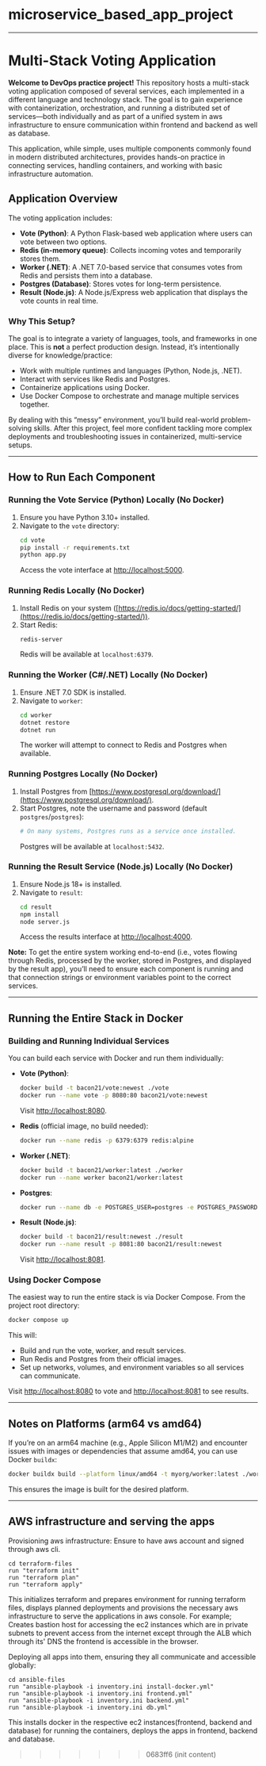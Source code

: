 
# microservice_based_app_project

---

# Multi-Stack Voting Application

**Welcome to DevOps practice project!** This repository hosts a multi-stack voting application composed of several services, each implemented in a different language and technology stack. The goal is to gain experience with containerization, orchestration, and running a distributed set of services—both individually and as part of a unified system in aws infrastructure to ensure communication within frontend and backend as well as database.

This application, while simple, uses multiple components commonly found in modern distributed architectures, provides hands-on practice in connecting services, handling containers, and working with basic infrastructure automation.

## Application Overview

The voting application includes:

- **Vote (Python)**: A Python Flask-based web application where users can vote between two options.
- **Redis (in-memory queue)**: Collects incoming votes and temporarily stores them.
- **Worker (.NET)**: A .NET 7.0-based service that consumes votes from Redis and persists them into a database.
- **Postgres (Database)**: Stores votes for long-term persistence.
- **Result (Node.js)**: A Node.js/Express web application that displays the vote counts in real time.

### Why This Setup?

The goal is to integrate a variety of languages, tools, and frameworks in one place. This is **not** a perfect production design. Instead, it’s intentionally diverse for knowledge/practice:

- Work with multiple runtimes and languages (Python, Node.js, .NET).
- Interact with services like Redis and Postgres.
- Containerize applications using Docker.
- Use Docker Compose to orchestrate and manage multiple services together.

By dealing with this “messy” environment, you’ll build real-world problem-solving skills. After this project, feel more confident tackling more complex deployments and troubleshooting issues in containerized, multi-service setups.

---

## How to Run Each Component

### Running the Vote Service (Python) Locally (No Docker)

1. Ensure you have Python 3.10+ installed.
2. Navigate to the `vote` directory:
   ```bash
   cd vote
   pip install -r requirements.txt
   python app.py
   ```
   Access the vote interface at [http://localhost:5000](http://localhost:5000).

### Running Redis Locally (No Docker)

1. Install Redis on your system ([https://redis.io/docs/getting-started/](https://redis.io/docs/getting-started/)).
2. Start Redis:
   ```bash
   redis-server
   ```
   Redis will be available at `localhost:6379`.

### Running the Worker (C#/.NET) Locally (No Docker)

1. Ensure .NET 7.0 SDK is installed.
2. Navigate to `worker`:
   ```bash
   cd worker
   dotnet restore
   dotnet run
   ```
   The worker will attempt to connect to Redis and Postgres when available.

### Running Postgres Locally (No Docker)

1. Install Postgres from [https://www.postgresql.org/download/](https://www.postgresql.org/download/).
2. Start Postgres, note the username and password (default `postgres`/`postgres`):
   ```bash
   # On many systems, Postgres runs as a service once installed.
   ```
   Postgres will be available at `localhost:5432`.

### Running the Result Service (Node.js) Locally (No Docker)

1. Ensure Node.js 18+ is installed.
2. Navigate to `result`:
   ```bash
   cd result
   npm install
   node server.js
   ```
   Access the results interface at [http://localhost:4000](http://localhost:4000).

**Note:** To get the entire system working end-to-end (i.e., votes flowing through Redis, processed by the worker, stored in Postgres, and displayed by the result app), you’ll need to ensure each component is running and that connection strings or environment variables point to the correct services.

---

## Running the Entire Stack in Docker

### Building and Running Individual Services

You can build each service with Docker and run them individually:

- **Vote (Python)**:
  ```bash
  docker build -t bacon21/vote:newest ./vote
  docker run --name vote -p 8080:80 bacon21/vote:newest
  ```
  Visit [http://localhost:8080](http://localhost:8080).

- **Redis** (official image, no build needed):
  ```bash
  docker run --name redis -p 6379:6379 redis:alpine
  ```

- **Worker (.NET)**:
  ```bash
  docker build -t bacon21/worker:latest ./worker
  docker run --name worker bacon21/worker:latest
  ```
  
- **Postgres**:
  ```bash
  docker run --name db -e POSTGRES_USER=postgres -e POSTGRES_PASSWORD=postgres -p 5432:5432 postgres:15-alpine
  ```

- **Result (Node.js)**:
  ```bash
  docker build -t bacon21/result:newest ./result
  docker run --name result -p 8081:80 bacon21/result:newest
  ```
  Visit [http://localhost:8081](http://localhost:8081).

### Using Docker Compose

The easiest way to run the entire stack is via Docker Compose. From the project root directory:

```bash
docker compose up
```

This will:

- Build and run the vote, worker, and result services.
- Run Redis and Postgres from their official images.
- Set up networks, volumes, and environment variables so all services can communicate.

Visit [http://localhost:8080](http://localhost:8080) to vote and [http://localhost:8081](http://localhost:8081) to see results.

---

## Notes on Platforms (arm64 vs amd64)

If you’re on an arm64 machine (e.g., Apple Silicon M1/M2) and encounter issues with images or dependencies that assume amd64, you can use Docker `buildx`:

```bash
docker buildx build --platform linux/amd64 -t myorg/worker:latest ./worker
```

This ensures the image is built for the desired platform.

---

## AWS infrastructure and serving the apps

Provisioning aws infrastructure:
Ensure to have aws account and signed through aws cli.

```
cd terraform-files
run "terraform init"
run "terraform plan"
run "terraform apply"
```

This initializes terraform and prepares environment for running terraform files, displays planned deployments and provisions the necessary aws infrastructure to serve the applications in aws console.
For example; Creates bastion host for accessing the ec2 instances which are in private subnets to prevent access from the internet except through the ALB which through its' DNS the frontend is accessible in the browser.

Deploying all apps into them, ensuring they all communicate and accessible globally:

```
cd ansible-files
run "ansible-playbook -i inventory.ini install-docker.yml"
run "ansible-playbook -i inventory.ini frontend.yml"
run "ansible-playbook -i inventory.ini backend.yml"
run "ansible-playbook -i inventory.ini db.yml"
```

This installs docker in the respective ec2 instances(frontend, backend and database) for running the containers, deploys the apps in frontend, backend and database.

>>>>>>> 0683ff6 (init content)
